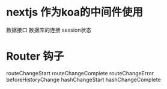 # nextjs 作为koa的中间件使用

数据接口
数据库的连接
session状态

# Router 钩子

routeChangeStart
routeChangeComplete
routeChangeError
beforeHistoryChange
hashChangeStart
hashChangeComplete